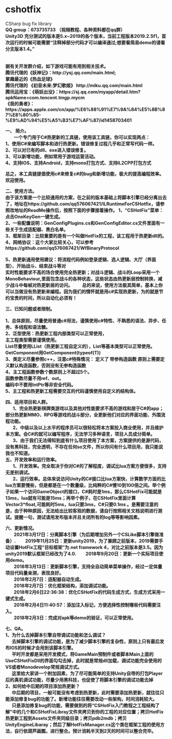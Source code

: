 

<h1><a id="cshotfix_0"></a>cshotfix</h1>
CSharp bug fix library <br>
<b>QQ group：673735733  （视频教程、各种资料都在qq群）</b><br>
<b>Unity3D 充分测试的版本是5.x~2019的各个版本，当前工程版本2019.2.5f1，首次运行的时候可能需要“注释掉部分代码才可以编译通过;想要看简易demo的请看分支版本1.4。”<b><br><br><br>
<b>据有关开发群介绍，如下游戏可能有用到相关技术。<br>
        腾讯代理的《妖神记》：http://ysj.qq.com/main.html;<br>
        掌趣最近的《热血足球》<br>
        腾讯代理的 《初音未来:梦幻歌姬》 http://miku.qq.com/main.html</br>
        腾讯运用宝：《萌妖出没》：https://sj.qq.com/myapp/detail.htm?apkName=com.tencent.tmgp.mycm </br>
       《我的勇者》：https://apps.apple.com/cn/app/%E6%88%91%E7%9A%84%E5%8B%87%E8%80%85-%E9%AD%94%E5%A5%B3%E7%AF%87/id1458703401</br>
        
 **一、 简介。**<br>
&nbsp; &nbsp; &nbsp; &nbsp; 一个专门用于C#热更新的工具链，使用该工具链，你可以实现两点：<br>
1、<b>使用C#来编写脚本和进行热更新。错误修复过程几乎和正常写代码一样。</b><br>
2、<b>可以对已有的dll、exe进入错误修复。</b><br>
3、<b>可以新增功能，例如常用于游戏运营活动</b>。<br>
4、<b>支持IOS、支持Android，支持mono打包方式、支持IL2CPP打包方式</b><br>

总之，本工具链提倡使用<b>c#来修复c#的bug和新增功能，极大的提高编程效率</b>。欢迎使用。


**二、使用方法。**<br>
   由于该方案是一个比较通用的方案，在之前的版本基础上将脚本引擎已经分离出去了，地址在https://github.com/qq576067421/ILRuntimeForCSHotfix，请参照改地址的ReadMe操作后，按照下面的步骤接着操作。
   1、“CSHotFix”菜单：点击OneKeyGen一键生成。<br>
   2、一些配置说明：GenConfigPlugins.cs和GenConfigEditor.cs文件里面有一些关于生成适配器、黑白名单。<br>
   3、框架目录：比较重要的是有一个叫做HotFix的工程，该工程用于热更新dll的。<br>
   4、网络协议：这个大家比较关心，可以参考https://github.com/qq576067421/WfBinaryProtocol<br><br>
   5、热更新通用使用建议：将流程代码例如登录逻辑、选人逻辑、大厅（界面型）、开始战斗、结束战斗等对<br>实时性能要求不高的场合使用完全热更新；对战斗逻辑、战斗的Loop采用一个MonoBehaviour,里面包含战斗的各种状态，这些状态由热更新层控制转换，减少战斗中每帧对热更新层的访问。
&nbsp; &nbsp; &nbsp; &nbsp; 总的来说，使用方法极其简单，基本上你可以当做没有热更新来编程。因为我们的情怀就是用c#实现热更新，为的就是节约宝贵的时间，所以自动化必须有！

 
**三、已知问题或者限制。**<br>
        &nbsp; &nbsp; &nbsp; &nbsp; <br>1、总体原则，尽量使用普通c#用法，谨慎使用c#特性、不熟悉的语法、异步、任务、多线程和语法糖。
        &nbsp; &nbsp; &nbsp; &nbsp; <br>2、泛型使用：热更新工程内部类型可以正常使用，
        &nbsp; &nbsp; &nbsp; &nbsp; <br>   主工程类型需要谨慎使用。
        &nbsp; &nbsp; &nbsp; &nbsp; <br>   List尽量使用LList（热更新工程自定义的），List<int>等基本类型可以正常使用。
        &nbsp; &nbsp; &nbsp; &nbsp; <br>   GetComponent<T>用GetComponent(typeof(T))
        &nbsp; &nbsp; &nbsp; &nbsp; <br>3、类定义尽量参照c++，注意c#特殊情况： 定义了 带参构造函数 原则上需要定义默认构造函数，否则没有无参构造函数
        &nbsp; &nbsp; &nbsp; &nbsp; <br>4、主工程函数参数个数原则上不超过5个。
        &nbsp; &nbsp; &nbsp; &nbsp; <br>   函数参数尽量不用ref、out。
        &nbsp; &nbsp; &nbsp; &nbsp; <br>   编码中不要用IntPtr等非安全代码。
        &nbsp; &nbsp; &nbsp; &nbsp; <br>5、主工程和热更新工程需要交互的代码谨慎使用自定义的结构体。

**四、适用项目和人群。**<br>
&nbsp; &nbsp; &nbsp; &nbsp;1、完全热更新棋牌类游戏以及其他对性能要求不高的游戏和居于C#的app；部分热更新MMO、RPG等游戏的战斗部分，全更新他们对应的界面功能、外围流程功能。<br>
&nbsp; &nbsp; &nbsp; &nbsp;2、中级以及以上水平的程序员可以很轻松将本方案投入商业使用，并且维护本方案。会C#的就可以编写程序，无法学习多种语言，项目人员成分简单。<br>
&nbsp; &nbsp; &nbsp; &nbsp;3、由于我们无法得知到底有什么项目使用了本方案，方案提供的是源代码，没有黑科技，完全透明，不存在任何so文件，所以你问有什么项目用，我只能说我也不知道。<br>
**五、开发效率和运行效率。**<br>
&nbsp; &nbsp; &nbsp; &nbsp;1、开发效率。完全取决于你对C#的了解程度，调试比lua方案方便很多，支持无差别调试。<br>
&nbsp; &nbsp; &nbsp; &nbsp;2、运行效率。总体来说访问Unity的C#接口比lua方案快，计算数学方面的比lua方案要慢些，但是都是在一个数量级，比纯粹的C#慢10到100倍之间。举个例子如果一个访问GameObject的接口，C#耗时是1ms，那么CSHotFix可能就是13ms，lua就有可能是15ms；再举个例子，在CSHotFix里面计算Vector3*float,可能耗时5ms，lua只要3ms，C#只要0.1ms 。是需要注意的是，由于种种原因，无法给出比较客观的数据，请自行按照相关文档说明进行测试。提醒一句，测试请用发布版本并且关闭所有的log等等影响因素。<br>

**六、更新情况。**<br>
&nbsp; &nbsp; &nbsp; &nbsp; 2021年3月17日：分离脚本引擎（为后期增加另外一个CSLike脚本引擎做准备）.
&nbsp; &nbsp; &nbsp; &nbsp; 2019年11月25日：更新unity2019，为了兼顾之前版本，2019需要手动设置HotFix工程“目标框架”为.net framework 4，对比之前版本是3.5。因为unity2019默认框架已经改为了4.0.
&nbsp; &nbsp; &nbsp; &nbsp; 2018年9月20日：更新一个实际项目使用demo。<br>
&nbsp; &nbsp; &nbsp; &nbsp; 2018年3月13日：更新脚本引擎，支持全自动简单菜单操作，经过一定体量项目代码量亲测，表现良好。<br>
&nbsp; &nbsp; &nbsp; &nbsp; 2018年2月7日：适配器自动生成。<br>
&nbsp; &nbsp; &nbsp; &nbsp; 2018年2月7日：优化框架结构，添加调试功能。<br>
&nbsp; &nbsp; &nbsp; &nbsp; 2018年2月6日22:36:38：优化CSHotFix的代码生成方式，生成方式采用一键式生成。<br>
&nbsp; &nbsp; &nbsp; &nbsp; 2018年2月4日11:40:57：添加注入标记，方便选择性控制哪些代码需要注入。<br>
&nbsp; &nbsp; &nbsp; &nbsp;  2018年2月3日：完成对apk等demo的验证，可以正常使用。<br>

**七、QA。**<br>
1、为什么去掉脚本引擎自带调试功能和怎么调试？<br>
     &nbsp; &nbsp;&nbsp; &nbsp;去掉脚本引擎的调试功能，是为了减少脚本引擎的复杂性，原则上只有最后发布IOS的时候才会用到该脚本引擎。<br>
     &nbsp; &nbsp;&nbsp; &nbsp;平时开发都是采用开发模式，将GameMain预制件或者脚本Main上面的UseCSHotFixDll的界面勾勾去掉，此时就是常规dll加载，调试功能完全使用的VS或者Monodevelop常规调试方式。<br>
     &nbsp; &nbsp;&nbsp; &nbsp;这里给大家讲一个附加因素，为了尽可能简单的支持Unity自带的打包Player后的真机调试功能，尽量少用黑科技，也促使了将脚本引擎的调试功能去掉<br>
2、如何给中后期的项目添加热更新？<br>
    &nbsp; &nbsp;&nbsp; &nbsp;中后期的项目，一般可能没有考虑到热更新，此时需要添加热更新，就往往只能添加修复bug的功能了。新增功能往往需要改动一些架构，时间消耗较大。<br>
	&nbsp; &nbsp;&nbsp; &nbsp;只是添加修复bug的功能，需要做到的将“CSHotFix入门教程之工程结构了解”中的几个和CSHotFixLibray文件夹拷贝到你的工程的对应位置；拷贝HotFix热更新工程到Assets文件夹同级目录；拷贝pdb2mdb；拷贝UnityEngineLibaray；然后了解HotFixManager.cs这个类在框架工程的使用方法，自行依葫芦画瓢，进行整合。预计消耗半天到2天的时间可以整合完毕。

